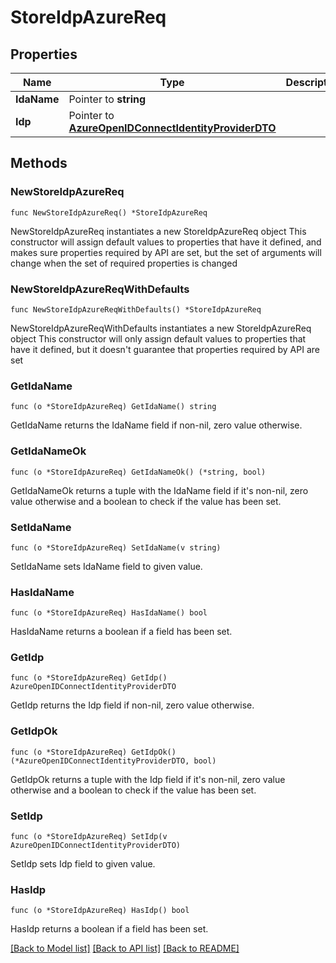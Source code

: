 # StoreIdpAzureReq

## Properties

Name | Type | Description | Notes
------------ | ------------- | ------------- | -------------
**IdaName** | Pointer to **string** |  | [optional] 
**Idp** | Pointer to [**AzureOpenIDConnectIdentityProviderDTO**](AzureOpenIDConnectIdentityProviderDTO.md) |  | [optional] 

## Methods

### NewStoreIdpAzureReq

`func NewStoreIdpAzureReq() *StoreIdpAzureReq`

NewStoreIdpAzureReq instantiates a new StoreIdpAzureReq object
This constructor will assign default values to properties that have it defined,
and makes sure properties required by API are set, but the set of arguments
will change when the set of required properties is changed

### NewStoreIdpAzureReqWithDefaults

`func NewStoreIdpAzureReqWithDefaults() *StoreIdpAzureReq`

NewStoreIdpAzureReqWithDefaults instantiates a new StoreIdpAzureReq object
This constructor will only assign default values to properties that have it defined,
but it doesn't guarantee that properties required by API are set

### GetIdaName

`func (o *StoreIdpAzureReq) GetIdaName() string`

GetIdaName returns the IdaName field if non-nil, zero value otherwise.

### GetIdaNameOk

`func (o *StoreIdpAzureReq) GetIdaNameOk() (*string, bool)`

GetIdaNameOk returns a tuple with the IdaName field if it's non-nil, zero value otherwise
and a boolean to check if the value has been set.

### SetIdaName

`func (o *StoreIdpAzureReq) SetIdaName(v string)`

SetIdaName sets IdaName field to given value.

### HasIdaName

`func (o *StoreIdpAzureReq) HasIdaName() bool`

HasIdaName returns a boolean if a field has been set.

### GetIdp

`func (o *StoreIdpAzureReq) GetIdp() AzureOpenIDConnectIdentityProviderDTO`

GetIdp returns the Idp field if non-nil, zero value otherwise.

### GetIdpOk

`func (o *StoreIdpAzureReq) GetIdpOk() (*AzureOpenIDConnectIdentityProviderDTO, bool)`

GetIdpOk returns a tuple with the Idp field if it's non-nil, zero value otherwise
and a boolean to check if the value has been set.

### SetIdp

`func (o *StoreIdpAzureReq) SetIdp(v AzureOpenIDConnectIdentityProviderDTO)`

SetIdp sets Idp field to given value.

### HasIdp

`func (o *StoreIdpAzureReq) HasIdp() bool`

HasIdp returns a boolean if a field has been set.


[[Back to Model list]](../README.md#documentation-for-models) [[Back to API list]](../README.md#documentation-for-api-endpoints) [[Back to README]](../README.md)


